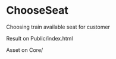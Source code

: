 # ChooseSeat
Choosing train available seat for customer

Result on Public/index.html

Asset on Core/
